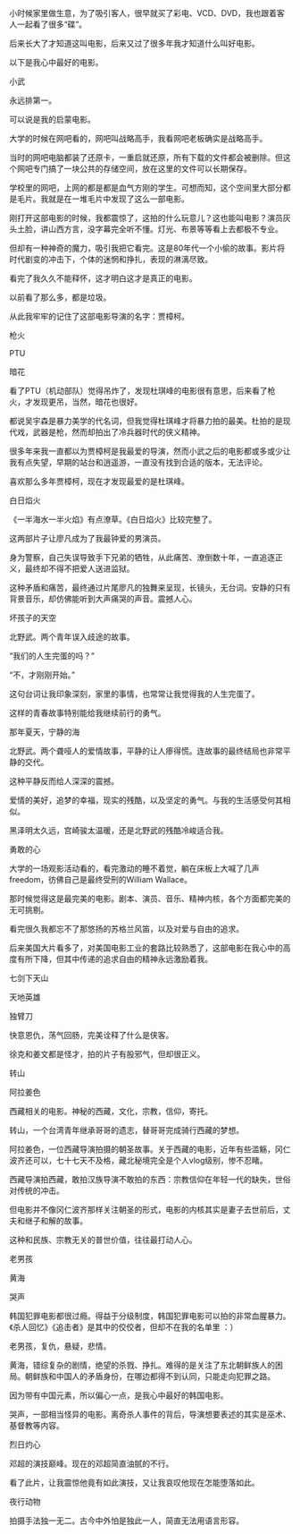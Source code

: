 小时候家里做生意，为了吸引客人，很早就买了彩电、VCD、DVD，我也跟着客人一起看了很多“碟”。

后来长大了才知道这叫电影，后来又过了很多年我才知道什么叫好电影。

以下是我心中最好的电影。

 

小武

永远排第一。

可以说是我的启蒙电影。

大学的时候在网吧看的，网吧叫战略高手，我看网吧老板确实是战略高手。

当时的网吧电脑都装了还原卡，一重启就还原，所有下载的文件都会被删除。但这个网吧专门搞了一块公共的存储空间，放在这里的文件可以长期保存。

学校里的网吧，上网的都是都是血气方刚的学生。可想而知，这个空间里大部分都是毛片。我就是在一堆毛片中发现了这么一部电影。

刚打开这部电影的时候，我都震惊了，这拍的什么玩意儿？这也能叫电影？演员灰头土脸，讲山西方言，没字幕完全听不懂。灯光、布景等等看上去都极不专业。

但却有一种神奇的魔力，吸引我把它看完。这是80年代一个小偷的故事。影片将时代剧变的冲击下，个体的迷惘和挣扎，表现的淋漓尽致。

看完了我久久不能释怀，这才明白这才是真正的电影。

以前看了那么多，都是垃圾。

从此我牢牢的记住了这部电影导演的名字：贾樟柯。

 

枪火

PTU

暗花

看了PTU（机动部队）觉得吊炸了，发现杜琪峰的电影很有意思，后来看了枪火，才发现更吊，当然，暗花也很好。

都说吴宇森是暴力美学的代名词，但我觉得杜琪峰才将暴力拍的最美。杜拍的是现代戏，武器是枪，然而却拍出了冷兵器时代的侠义精神。

很多年来我一直都以为贾樟柯是我最爱的导演，然而小武之后的电影都或多或少让我有点失望，早期的站台和逍遥游，一直没有找到合适的版本，无法评论。

喜欢那么多年贾樟柯，现在才发现最爱的是杜琪峰。

 

白日焰火

《一半海水一半火焰》有点潦草。《白日焰火》比较完整了。

这两部片子让廖凡成为了我最钟爱的男演员。

身为警察，自己失误导致手下兄弟的牺牲，从此痛苦、潦倒数十年，一直追逐正义，最终却不得不把爱人送进监狱。

这种矛盾和痛苦，最终通过片尾廖凡的独舞来呈现，长镜头，无台词。安静的只有背景音乐，却仿佛能听到大声痛哭的声音。震撼人心。

 

坏孩子的天空

北野武。两个青年误入歧途的故事。

“我们的人生完蛋的吗？”

“不，才刚刚开始。”

这句台词让我印象深刻，家里的事情，也常常让我觉得我的人生完蛋了。

这样的青春故事特别能给我继续前行的勇气。

 

那年夏天，宁静的海

北野武。两个聋哑人的爱情故事，平静的让人瘆得慌。连故事的最终结局也非常平静的交代。

这种平静反而给人深深的震撼。

爱情的美好，追梦的幸福，现实的残酷，以及坚定的勇气。与我的生活感受何其相似。

黑泽明太久远，宫崎骏太温暖，还是北野武的残酷冷峻适合我。

 

勇敢的心

大学的一场观影活动看的，看完激动的睡不着觉，躺在床板上大喊了几声freedom，彷佛自己是最终受刑的William Wallace。

那时候觉得这是最完美的电影。剧本、演员、音乐、精神内核，各个方面都完美的无可挑剔。

看完很久我都忘不了那悠扬的苏格兰风笛，以及对爱与自由的追求。

后来美国大片看多了，对美国电影工业的套路比较熟悉了，这部电影在我心中的高度有所下降，但其中传递的追求自由的精神永远激励着我。

 

七剑下天山

天地英雄

独臂刀

快意恩仇，荡气回肠，完美诠释了什么是侠客。

徐克和姜文都是怪才，拍的片子有股邪气，但却很正义。

 

转山

阿拉姜色

西藏相关的电影。神秘的西藏，文化，宗教，信仰，寄托。

转山，一个台湾青年继承哥哥的遗志，替哥哥完成骑行西藏的梦想。

阿拉姜色，一位西藏导演拍摄的朝圣故事。关于西藏的电影，近年有些滥觞，冈仁波齐还可以，七十七天不及格，藏北秘境完全是个人vlog级别，惨不忍睹。

西藏导演拍西藏，敢拍汉族导演不敢拍的东西：宗教信仰在年轻一代的缺失，世俗对传统的冲击。

但电影并不像冈仁波齐那样关注朝圣的形式，电影的内核其实是妻子去世前后，丈夫和继子和解的故事。

这种和民族、宗教无关的普世价值，往往最打动人心。

 

老男孩

黄海

哭声

韩国犯罪电影都很过瘾。得益于分级制度，韩国犯罪电影可以拍的非常血腥暴力。《杀人回忆》《追击者》是其中的佼佼者，但却不在我的名单里 ：）

老男孩，复仇，悬疑，悲情。

黄海，错综复杂的剧情，绝望的杀戮、挣扎。难得的是关注了东北朝鲜族人的困局。朝鲜族和中国人的矛盾身份，在哪边都得不到认同，只能走向犯罪之路。

因为带有中国元素，所以偏心一点，是我心中最好的韩国电影。

哭声，一部相当怪异的电影。离奇杀人事件的背后，导演想要表述的其实是巫术、基督教等内容。

 

烈日灼心

邓超的演技巅峰。现在的邓超简直油腻的不行。

看了此片，让我震惊他竟有如此演技，又让我哀叹他现在怎能堕落如此。

 

夜行动物

拍摄手法独一无二。古今中外怕是独此一人，简直无法用语言形容。

